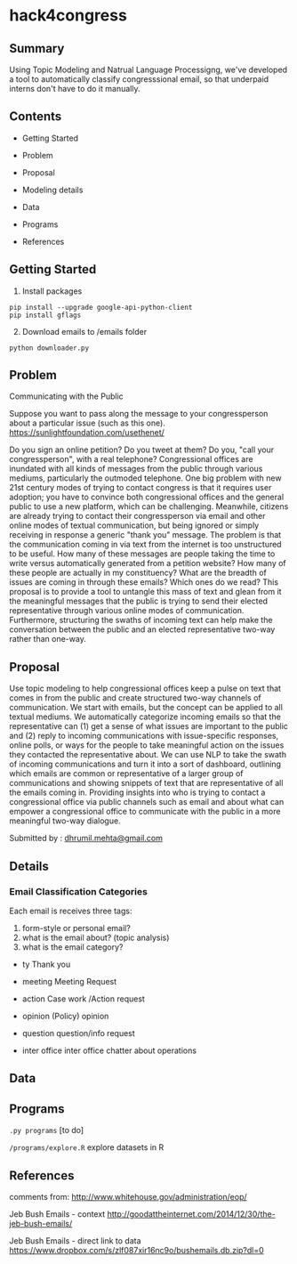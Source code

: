 # hack4congress

## Summary
Using Topic Modeling and Natrual Language Processigng, we've developed a tool to automatically classify congresssional email, so that underpaid interns don't have to do it manually.

## Contents
* Getting Started  

* Problem  
* Proposal  

* Modeling details

* Data
* Programs  
* References

## Getting Started

1. Install packages
```
pip install --upgrade google-api-python-client
pip install gflags
```

2. Download emails to /emails folder
```
python downloader.py
```

## Problem
Communicating with the Public

Suppose you want to pass along the message to your congressperson about a particular issue (such as this one).
https://sunlightfoundation.com/usethenet/
 
Do you sign an online petition? Do you tweet at them? Do you, "call your congressperson", with a real telephone? Congressional offices are inundated with all kinds of messages from the public through various mediums, particularly the outmoded telephone. One big problem with new  21st century modes of trying to contact congress is that it requires user adoption; you have to convince both congressional offices and the general public to use a new platform, which can be challenging. Meanwhile, citizens are already trying to contact their congressperson via email and other online modes of textual communication, but being ignored or simply receiving in response a generic "thank you" message. The problem is that the communication coming in via text from the internet is too unstructured to be useful. How many of these messages are people taking the time to write versus automatically generated from a petition website? How many of these people are actually in my constituency?  What are the breadth of issues are coming in through these emails? Which ones do we read? This proposal is to provide a tool to untangle this mass of text and glean from it the meaningful messages that the public is trying to send their elected representative through various online modes of communication. Furthermore, structuring the swaths of incoming text can help make the conversation between the public and an elected representative two-way rather than one-way. 


## Proposal

Use topic modeling to help congressional offices keep a pulse on text that comes in from the public and create structured two-way channels of communication. We start with emails, but the concept can be applied to all textual mediums. We automatically categorize incoming emails so that the representative can (1) get a sense of what issues are important to the public and (2) reply to incoming communications with issue-specific responses, online polls, or ways for the people to take meaningful action on the issues they contacted the representative about. We can use NLP to take the swath of incoming communications and turn it into a sort of dashboard, outlining which emails are common or representative of a larger group of communications and showing snippets of text that are representative of all the emails coming in. Providing insights into who is trying to contact a congressional office via public channels such as email and about what can empower a congressional office to communicate with the public in a more meaningful two-way dialogue.

Submitted by : dhrumil.mehta@gmail.com


## Details

### Email Classification Categories

Each email is receives three tags:

1. form-style or personal email?  
2. what is the email about? (topic analysis)  
3. what is the email category?

* ty			Thank you
* meeting		Meeting Request
* action		Case work /Action request
* opinion		(Policy) opinion
* question		question/info request

* inter office  inter office chatter about operations



## Data



## Programs
`.py programs`
 [to do]

`/programs/explore.R`
explore datasets in R



## References
comments from:
http://www.whitehouse.gov/administration/eop/

Jeb Bush Emails - context
http://goodattheinternet.com/2014/12/30/the-jeb-bush-emails/

Jeb Bush Emails - direct link to data
https://www.dropbox.com/s/zlf087xir16nc9o/bushemails.db.zip?dl=0

